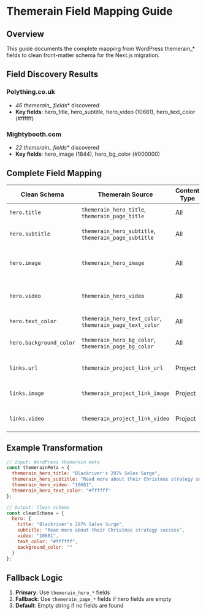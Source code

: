 # Themerain Field Mapping Guide

## Overview

This guide documents the complete mapping from WordPress themerain_* fields to clean front-matter schema for the Next.js migration.

## Field Discovery Results

### Polything.co.uk

- **46 themerain_* fields** discovered
- **Key fields**: hero_title, hero_subtitle, hero_video (10681), hero_text_color (#ffffff)

### Mightybooth.com  

- **22 themerain_* fields** discovered
- **Key fields**: hero_image (1844), hero_bg_color (#000000)

## Complete Field Mapping

| Clean Schema | Themerain Source | Content Type | Description |
|-------------|------------------|--------------|-------------|
| `hero.title` | `themerain_hero_title`, `themerain_page_title` | All | Hero section title |
| `hero.subtitle` | `themerain_hero_subtitle`, `themerain_page_subtitle` | All | Hero section subtitle |
| `hero.image` | `themerain_hero_image` | All | Hero background image (media ID) |
| `hero.video` | `themerain_hero_video` | All | Hero background video (media ID) |
| `hero.text_color` | `themerain_hero_text_color`, `themerain_page_text_color` | All | Hero text color |
| `hero.background_color` | `themerain_hero_bg_color`, `themerain_page_bg_color` | All | Hero background color |
| `links.url` | `themerain_project_link_url` | Project | Project external URL |
| `links.image` | `themerain_project_link_image` | Project | Project link image (media ID) |
| `links.video` | `themerain_project_link_video` | Project | Project link video (media ID) |

## Example Transformation

```javascript
// Input: WordPress themerain meta
const themerainMeta = {
  themerain_hero_title: "Blackriver's 297% Sales Surge",
  themerain_hero_subtitle: "Read more about their Christmas strategy success",
  themerain_hero_video: "10681",
  themerain_hero_text_color: "#ffffff"
};

// Output: Clean schema
const cleanSchema = {
  hero: {
    title: "Blackriver's 297% Sales Surge",
    subtitle: "Read more about their Christmas strategy success",
    video: "10681", 
    text_color: "#ffffff",
    background_color: ""
  }
};
```

## Fallback Logic

1. **Primary**: Use `themerain_hero_*` fields
2. **Fallback**: Use `themerain_page_*` fields if hero fields are empty
3. **Default**: Empty string if no fields are found
